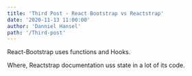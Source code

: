 ```yaml
---
title: 'Third Post - React Bootstrap vs Reactstrap'
date: '2020-11-13 11:00:00'
author: 'Danniel Hansel'
path: '/Third-post'
---
```


React-Bootstrap uses functions and Hooks.

Where,
Reactstrap documentation uss state in a lot of its code.